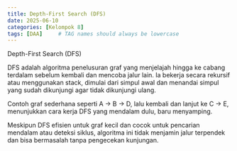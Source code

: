 ```yaml
---
title: Depth-First Search (DFS)
date: 2025-06-10
categories: [Kelompok 8]
tags: [DAA]     # TAG names should always be lowercase
---
```


Depth-First Search (DFS)

DFS adalah algoritma penelusuran graf yang menjelajah hingga ke cabang terdalam sebelum kembali dan mencoba jalur lain. Ia bekerja secara rekursif atau menggunakan stack, dimulai dari simpul awal dan menandai simpul yang sudah dikunjungi agar tidak dikunjungi ulang.

Contoh graf sederhana seperti A → B → D, lalu kembali dan lanjut ke C → E, menunjukkan cara kerja DFS yang mendalam dulu, baru menyamping.

Meskipun DFS efisien untuk graf kecil dan cocok untuk pencarian mendalam atau deteksi siklus, algoritma ini tidak menjamin jalur terpendek dan bisa bermasalah tanpa pengecekan kunjungan.